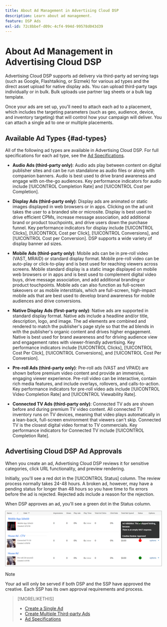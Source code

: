 ```yaml
---
title: About Ad Management in Advertising Cloud DSP
description: Learn about ad management.
feature: DSP Ads
exl-id: 72c8bbef-d09c-4cf4-994d-99578d043d39
---
```

# About Ad Management in Advertising Cloud DSP

<!-- add "The Ads View (Dashboard?)" section -->

Advertising Cloud DSP supports ad delivery via third-party ad serving tags (such as Google, Flashtalking, or Sizmek) for various ad types and the direct asset upload for native display ads. You can upload third-party tags individually or in bulk. Bulk uploads use partner tag sheets or a bulk tag template. 

<!-- The bulk upload feature requires you to either a) upload DoubleClick and Flashtalking tag sheets or b) download a template, input your tags into the template, and then re-upload the template. -->
<!-- need a list of all supported third-party ad servers; see file in future-tbd folder -->

Once your ads are set up, you'll need to attach each ad to a placement, which includes the targeting parameters (such as geo, audience, device, and inventory targeting) that will control how your campaign will deliver. You can attach a single ad to one or multiple placements.

## Available Ad Types {#ad-types}

All of the following ad types are available in Advertising Cloud DSP. For full specifications for each ad type, see the [Ad Specifications](/help/dsp/assets/ad-specs.pdf).

* **Audio Ads (third-party only)**: Audio ads play between content on digital publisher sites and can be run standalone as audio files or along with companion banners. Audio is best used to drive brand awareness and engage with on-the-go audiences. Key performance indicators for audio include [!UICONTROL Completion Rate] and [!UICONTROL Cost per Completion].

* **Display Ads (third-party only)**: Display ads are animated or static images displayed in web browsers or in apps. Clicking on the ad unit takes the user to a branded site or microsite. Display is best used to drive efficient CPMs, increase message association, add additional brand or product touchpoints, and drive users down the purchase funnel. Key performance indicators for display include [!UICONTROL Clicks], [!UICONTROL Cost per Click], [!UICONTROL Conversions], and [!UICONTROL Cost per Conversion]. DSP supports a wide variety of display banner ad sizes.

* **Mobile Ads (third-party only)**: Mobile ads can be in pre-roll video (VAST, MRAID) or standard display format. Mobile pre-roll video can be auto-play or click-to-play and is best used for reaching viewers across screens. Mobile standard display is a static image displayed on mobile web browsers or in apps and is best used to complement digital video buys, drive message association, and add additional branding or product touchpoints. Mobile ads can also function as full-screen takeovers or as mobile interstitials, which are full-screen, high-impact mobile ads that are best used to develop brand awareness for mobile audiences and drive conversions.

* **Native Display Ads (first-party only)**: Native ads are supported in standard display format. Native ads include a headline and/or title, description, logo, and image. The ad elements are combined and rendered to match the publisher's page style so that the ad blends in with the publisher's organic content and drives higher engagement. Native is best used for brand awareness and for driving audience view and engagement rates with viewer-friendly advertising. Key performance indicators include [!UICONTROL Clicks], [!UICONTROL Cost Per Click], [!UICONTROL Conversions], and [!UICONTROL Cost Per Conversion].

* **Pre-roll Ads (third-party only)**: Pre-roll ads (VAST and VPAID) are shown before premium video content and provide an immersive, engaging viewer experience. Pre-roll video can be interactive, contain rich media features, and include overlays, rollovers, and calls-to-action. Key performance indicators for pre-roll video ads include [!UICONTROL Video Completion Rate] and [!UICONTROL Viewability Rate].

* **Connected TV Ads (third-party only)**: Connected TV ads are shown before and during premium TV video content. All connected TV inventory runs on TV devices, meaning that video plays automatically in a lean-back, full-screen environment that viewers can't skip. Connected TV is the closest digital video format to TV commercials. Key performance indicators for Connected TV include [!UICONTROL Completion Rate].

## Advertising Cloud DSP Ad Approvals

When you create an ad, Advertising Cloud DSP reviews it for sensitive categories, click URL functionality, and preview rendering.

Initially, you'll see a red dot in the [!UICONTROL Status] column. The review process normally takes 24-48 hours. A broken ad, however, may have a pending status for longer than 48 hours so you have time to fix errors before the ad is rejected. Rejected ads include a reason for the rejection.

When DSP approves an ad, you'll see a green dot in the Status column.

![approval indicator in [!UICONTROL Status] column](/help/dsp/assets/ad-approval-status.png)

>[!NOTE]
>
>Your ad will only be served if both DSP and the SSP have approved the creative. Each SSP has its own approval requirements and process.

>[!MORELIKETHIS]
>
>* [Create a Single Ad](ad-create.md)
>* [Create Multiple Third-party Ads](ad-create-multiple.md)
>* [Ad Specifications](/help/dsp/assets/ad-specs.pdf)

